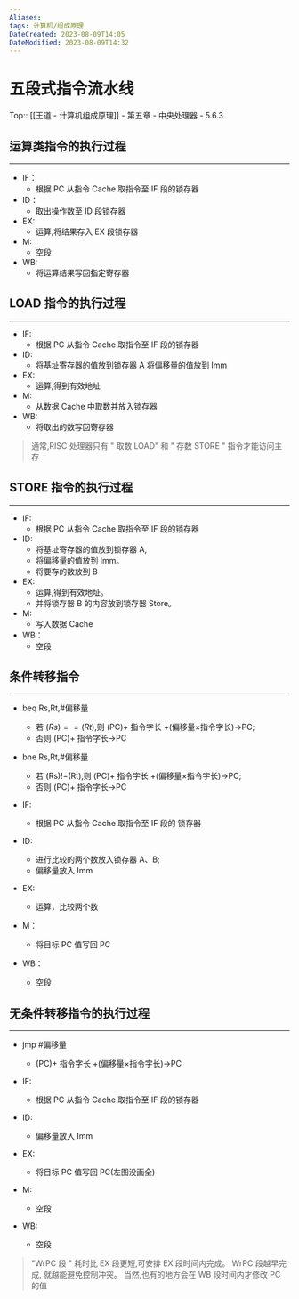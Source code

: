 ```yaml
---
Aliases: 
tags: 计算机/组成原理 
DateCreated: 2023-08-09T14:05
DateModified: 2023-08-09T14:32
---
```

# 五段式指令流水线

Top:: [[王道 - 计算机组成原理]] - 第五章 - 中央处理器 - 5.6.3

## 运算类指令的执行过程
---
- IF：
	- 根据 PC 从指令 Cache 取指令至 IF 段的锁存器
- ID：
	- 取出操作数至 ID 段锁存器
- EX:
	- 运算,将结果存入 EX 段锁存器
- M:
	- 空段
- WB:
	- 将运算结果写回指定寄存器
 
## LOAD 指令的执行过程
---
- IF:
	- 根据 PC 从指令 Cache 取指令至 IF 段的锁存器
- ID:
	- 将基址寄存器的值放到锁存器 A 将偏移量的值放到 Imm
- EX:
	- 运算,得到有效地址
- M:
	- 从数据 Cache 中取数并放入锁存器
- WB:  
	- 将取出的数写回寄存器

> 通常,RISC 处理器只有 " 取数 LOAD" 和 " 存数 STORE " 指令才能访问主存

## STORE 指令的执行过程
---
- IF:
	- 根据 PC 从指令 Cache 取指令至 IF 段的锁存器
- ID:
	- 将基址寄存器的值放到锁存器 A,
	- 将偏移量的值放到 Imm。
	- 将要存的数放到 B
- EX:
	- 运算,得到有效地址。
	- 并将锁存器 B 的内容放到锁存器 Store。
- M:
	- 写入数据 Cache
- WB：
	- 空段

## 条件转移指令
---
- beq Rs,Rt,#偏移量
	- 若 $(Rs)==(Rt)$,则 (PC)+ 指令字长 +(偏移量×指令字长)→PC;
	- 否则 (PC)+ 指令字长→PC
 - bne Rs,Rt,#偏移量
	- 若 (Rs)!=(Rt),则 (PC)+ 指令字长 +(偏移量×指令字长)→PC;
	- 否则 (PC)+ 指令字长→PC

- IF:
	- 根据 PC 从指令 Cache 取指令至 IF 段的 锁存器
- ID:
	- 进行比较的两个数放入锁存器 A、B;
	- 偏移量放入 Imm
- EX:
	- 运算，比较两个数
- M：
	- 将目标 PC 值写回 PC
- WB：
	- 空段

## 无条件转移指令的执行过程
---
- jmp \#偏移量
	- (PC)+ 指令字长 +(偏移量×指令字长)→PC
 
- IF:
	- 根据 PC 从指令 Cache 取指令至 IF 段的锁存器
- ID:
	- 偏移量放入 Imm
- EX:
	- 将目标 PC 值写回 PC(左图没画全)
- M:
	- 空段
- WB:
	- 空段

> "WrPC 段 " 耗时比 EX 段更短,可安排 EX 段时间内完成。
> WrPC 段越早完成, 就越能避免控制冲突。
> 当然,也有的地方会在 WB 段时间内才修改 PC 的值
